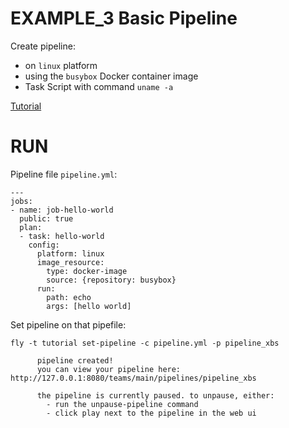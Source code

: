 # EXAMPLE_3 Basic Pipeline

Create pipeline:
  - on `linux` platform
  - using the `busybox` Docker container image
  - Task Script with command `uname -a`
  
[Tutorial](https://concoursetutorial.com/basics/basic-pipeline/)



# RUN

Pipeline file `pipeline.yml`:
```
---
jobs:
- name: job-hello-world
  public: true
  plan:
  - task: hello-world
    config:
      platform: linux
      image_resource:
        type: docker-image
        source: {repository: busybox}
      run:
        path: echo
        args: [hello world]
```

Set pipeline on that pipefile:
```
fly -t tutorial set-pipeline -c pipeline.yml -p pipeline_xbs

      pipeline created!
      you can view your pipeline here: http://127.0.0.1:8080/teams/main/pipelines/pipeline_xbs

      the pipeline is currently paused. to unpause, either:
        - run the unpause-pipeline command
        - click play next to the pipeline in the web ui
```

































